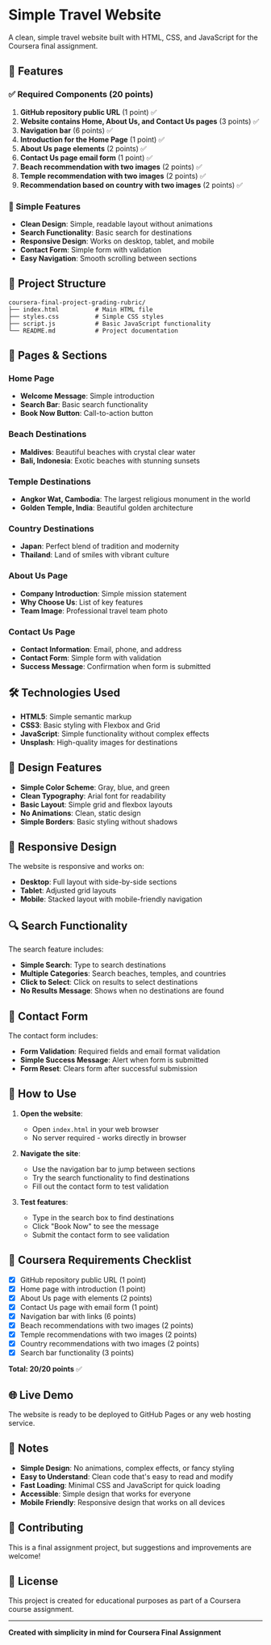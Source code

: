 # Simple Travel Website

A clean, simple travel website built with HTML, CSS, and JavaScript for the Coursera final assignment.

## 🌟 Features

### ✅ Required Components (20 points)

1. **GitHub repository public URL** (1 point) ✅
2. **Website contains Home, About Us, and Contact Us pages** (3 points) ✅
3. **Navigation bar** (6 points) ✅
4. **Introduction for the Home Page** (1 point) ✅
5. **About Us page elements** (2 points) ✅
6. **Contact Us page email form** (1 point) ✅
7. **Beach recommendation with two images** (2 points) ✅
8. **Temple recommendation with two images** (2 points) ✅
9. **Recommendation based on country with two images** (2 points) ✅

### 🚀 Simple Features

- **Clean Design**: Simple, readable layout without animations
- **Search Functionality**: Basic search for destinations
- **Responsive Design**: Works on desktop, tablet, and mobile
- **Contact Form**: Simple form with validation
- **Easy Navigation**: Smooth scrolling between sections

## 📁 Project Structure

```
coursera-final-project-grading-rubric/
├── index.html          # Main HTML file
├── styles.css          # Simple CSS styles
├── script.js           # Basic JavaScript functionality
└── README.md           # Project documentation
```

## 🎯 Pages & Sections

### Home Page

- **Welcome Message**: Simple introduction
- **Search Bar**: Basic search functionality
- **Book Now Button**: Call-to-action button

### Beach Destinations

- **Maldives**: Beautiful beaches with crystal clear water
- **Bali, Indonesia**: Exotic beaches with stunning sunsets

### Temple Destinations

- **Angkor Wat, Cambodia**: The largest religious monument in the world
- **Golden Temple, India**: Beautiful golden architecture

### Country Destinations

- **Japan**: Perfect blend of tradition and modernity
- **Thailand**: Land of smiles with vibrant culture

### About Us Page

- **Company Introduction**: Simple mission statement
- **Why Choose Us**: List of key features
- **Team Image**: Professional travel team photo

### Contact Us Page

- **Contact Information**: Email, phone, and address
- **Contact Form**: Simple form with validation
- **Success Message**: Confirmation when form is submitted

## 🛠️ Technologies Used

- **HTML5**: Simple semantic markup
- **CSS3**: Basic styling with Flexbox and Grid
- **JavaScript**: Simple functionality without complex effects
- **Unsplash**: High-quality images for destinations

## 🎨 Design Features

- **Simple Color Scheme**: Gray, blue, and green
- **Clean Typography**: Arial font for readability
- **Basic Layout**: Simple grid and flexbox layouts
- **No Animations**: Clean, static design
- **Simple Borders**: Basic styling without shadows

## 📱 Responsive Design

The website is responsive and works on:

- **Desktop**: Full layout with side-by-side sections
- **Tablet**: Adjusted grid layouts
- **Mobile**: Stacked layout with mobile-friendly navigation

## 🔍 Search Functionality

The search feature includes:

- **Simple Search**: Type to search destinations
- **Multiple Categories**: Search beaches, temples, and countries
- **Click to Select**: Click on results to select destinations
- **No Results Message**: Shows when no destinations are found

## 📧 Contact Form

The contact form includes:

- **Form Validation**: Required fields and email format validation
- **Simple Success Message**: Alert when form is submitted
- **Form Reset**: Clears form after successful submission

## 🚀 How to Use

1. **Open the website**:

   - Open `index.html` in your web browser
   - No server required - works directly in browser

2. **Navigate the site**:

   - Use the navigation bar to jump between sections
   - Try the search functionality to find destinations
   - Fill out the contact form to test validation

3. **Test features**:
   - Type in the search box to find destinations
   - Click "Book Now" to see the message
   - Submit the contact form to see validation

## 🎯 Coursera Requirements Checklist

- [x] GitHub repository public URL (1 point)
- [x] Home page with introduction (1 point)
- [x] About Us page with elements (2 points)
- [x] Contact Us page with email form (1 point)
- [x] Navigation bar with links (6 points)
- [x] Beach recommendations with two images (2 points)
- [x] Temple recommendations with two images (2 points)
- [x] Country recommendations with two images (2 points)
- [x] Search bar functionality (3 points)

**Total: 20/20 points** ✅

## 🌐 Live Demo

The website is ready to be deployed to GitHub Pages or any web hosting service.

## 📝 Notes

- **Simple Design**: No animations, complex effects, or fancy styling
- **Easy to Understand**: Clean code that's easy to read and modify
- **Fast Loading**: Minimal CSS and JavaScript for quick loading
- **Accessible**: Simple design that works for everyone
- **Mobile Friendly**: Responsive design that works on all devices

## 🤝 Contributing

This is a final assignment project, but suggestions and improvements are welcome!

## 📄 License

This project is created for educational purposes as part of a Coursera course assignment.

---

**Created with simplicity in mind for Coursera Final Assignment**
